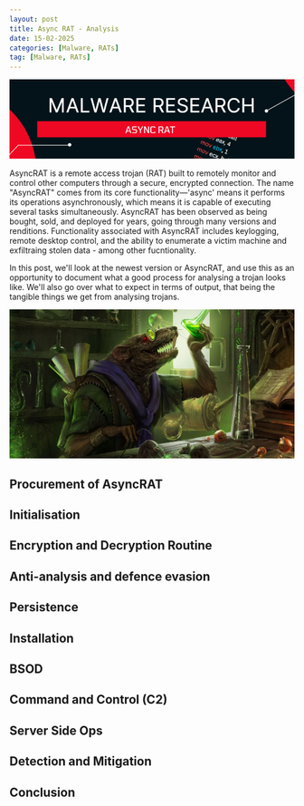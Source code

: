 ```yaml
---
layout: post
title: Async RAT - Analysis
date: 15-02-2025
categories: [Malware, RATs]
tag: [Malware, RATs]
---
```


![Banner AsyncRAT](assets/images/blogs/async-rat/Banner-async.png)

AsyncRAT is a remote access trojan (RAT) built to remotely monitor and control other computers through a secure, encrypted connection. The name "AsyncRAT" comes from its core functionality—'async' means it performs its operations asynchronously, which means it is capable of executing several tasks simultaneously. AsyncRAT has been observed as being bought, sold, and deployed for years, going through many versions and renditions. Functionality associated with AsyncRAT includes keylogging, remote desktop control, and the ability to enumerate a victim machine and exfiltraing stolen data - among other fucntionality.

In this post, we'll look at the newest version or AsyncRAT, and use this as an opportunity to document what a good process for analysing a trojan looks like. We'll also go over what to expect in terms of output, that being the tangible things we get from analysing trojans.

![Skaven Scientist](assets/images/blogs/async-rat/skaven-scientist.png)

## Procurement of AsyncRAT

## Initialisation

## Encryption and Decryption Routine

## Anti-analysis and defence evasion

## Persistence

## Installation

## BSOD

## Command and Control (C2)

## Server Side Ops

## Detection and Mitigation

## Conclusion


